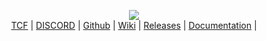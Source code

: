 <p align="center">
  <a href="https://www.tmodloader.net/">
    <img src="https://cdn.discordapp.com/attachments/690151155497435157/731490723790323773/tModLoaderLogo_with_background.png" />
  </a>
  <br>
  <a align="center" href="https://forums.terraria.org/index.php?threads/1-3-tmodloader-a-modding-api.23726/">TCF</a> | 
  <a align="center" href="https://tmodloader.net/discord">DISCORD</a> | 
  <a align="center" href="https://github.com/tModLoader/tModLoader">Github</a> | 
  <a align="center" href="https://github.com/tModLoader/tModLoader/wiki">Wiki</a> | 
  <a align="center" href="https://github.com/tModLoader/tModLoader/releases">Releases</a> | 
  <a align="center" href="https://tmodloader.github.io/tModLoader/html/index.html">Documentation</a> | 
</p>

